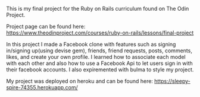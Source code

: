This is my final project for the Ruby on Rails curriculum found on The Odin Project.

Project page can be found here:
https://www.theodinproject.com/courses/ruby-on-rails/lessons/final-project

In this project I made a Facebook clone with features such as signing in/signing up(using devise gem), friends, friend requests, posts, comments, likes, and create your own profile. I learned how to associate each model with each other and also how to use a Facebook Api to let users sign in with their facebook accounts. I also expiremented with bulma to style my project.

My project was deployed on heroku and can be found here:
https://sleepy-spire-74355.herokuapp.com/